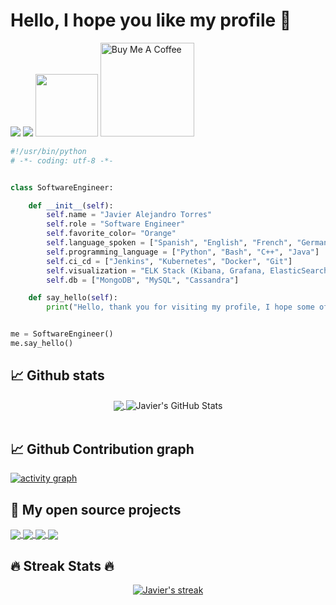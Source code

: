# Hello, I hope you like my profile 🤗
<div align="left">  
  <a href="https://www.linkedin.com/in/javier-alejandro-torres-ramos-55a144214/" target="_blank"><img src="https://img.shields.io/badge/-LinkedIn-%230077B5?style=for-the-badge&logo=linkedin&logoColor=white" target="_blank"></a> 
  <a href= "https://twitter.com/"><img src="https://img.shields.io/badge/Twitter-1DA1F2?style=for-the-badge&logo=twitter&logoColor=white" target="_blank"></a>
  <a href= "https://dev.to/javierat"><img src="https://img.shields.io/badge/dev.to-0A0A0A?style=for-the-badge&logo=dev.to&logoColor=white" target="_blank" width="100"></a>
  <!a href="https://www.buymeacoffee.com/" target="_blank"><img src="https://cdn.buymeacoffee.com/buttons/v2/default-red.png" alt="Buy Me A Coffee" width="150" ></a>
 </div>

 
```python
#!/usr/bin/python
# -*- coding: utf-8 -*-


class SoftwareEngineer:

    def __init__(self):
        self.name = "Javier Alejandro Torres"
        self.role = "Software Engineer"
        self.favorite_color= "Orange"
        self.language_spoken = ["Spanish", "English", "French", "German"]
        self.programming_language = ["Python", "Bash", "C++", "Java"]
        self.ci_cd = ["Jenkins", "Kubernetes", "Docker", "Git"]
        self.visualization = "ELK Stack (Kibana, Grafana, ElasticSearch)"
        self.db = ["MongoDB", "MySQL", "Cassandra"]

    def say_hello(self):
        print("Hello, thank you for visiting my profile, I hope some of my projects will be useful to you.")


me = SoftwareEngineer()
me.say_hello()
```

## 📈 Github stats 

<p align=center>
    <div align=center>
      <a href="https://github.com/anuraghazra/github-readme-stats">
        <img align="center" src="https://github-readme-stats.vercel.app/api/top-langs/?username=javierat&show_icons=true&theme=tokyonight&langs_count=8" />
      </a> 
        <img align="center" src="https://github-readme-stats.vercel.app/api?username=javierat&show_icons=true&line_height=27&count_private=true&theme=tokyonight&include_all_commits=true" alt="Javier's GitHub Stats" />
      </a>         
    </div>
  <br>
  </p>


  
## 📈 Github Contribution graph
<a href="https://github.com/ashutosh00710/github-readme-activity-graph"></a>
  [![activity graph](https://github-readme-activity-graph.vercel.app/graph?username=javierat&theme=tokyo-night&custom_title=Javier%20Activity%20Graph&hide_border=true)](https://github.com/javierat/github-readme-activity-graph)
  
  
## 📕 My open source projects 

<a href="https://github.com/anuraghazra/github-readme-stats">
  <img align="center" src="https://github-readme-stats.vercel.app/api/pin/?username=javierat&repo=EarthEngine-MexicoStates&theme=tokyonight"" />
</a>

<a href="https://github.com/anuraghazra/github-readme-stats">
  <img align="center" src="https://github-readme-stats.vercel.app/api/pin/?username=javierat&repo=javierat&theme=tokyonight"" />
</a>

<a href="https://github.com/anuraghazra/github-readme-stats">
  <img align="center" src="https://github-readme-stats.vercel.app/api/pin/?username=javierat&repo=Container-ship&theme=tokyonight"" />
</a>

<a href="https://github.com/anuraghazra/github-readme-stats">
  <img align="center" src="https://github-readme-stats.vercel.app/api/pin/?username=javierat&repo=ArtificialVision&theme=tokyonight"" />
</a>

## 🔥 Streak Stats 🔥
<p align=center>

    
<a href="https://github.com/javierat/javierat">
    <img align="center" alt="Javier's streak" src="https://github-readme-streak-stats.herokuapp.com/?user=javierat&theme=tokyonight&hide_border=true"/> 
</a>

   
  <br>
  </p>
